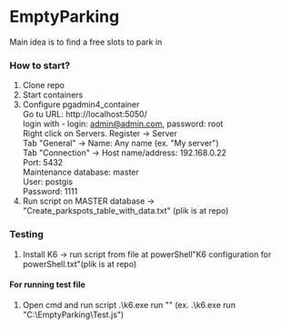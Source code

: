 # EmptyParking
Main idea is to find a free slots to park in

### How to start?

1. Clone repo
2. Start containers
3. Configure pgadmin4_container <br />
   Go tu URL: http://localhost:5050/<br />
   login with - login: admin@admin.com, password: root<br />
   Right click on Servers. Register -> Server<br />
   Tab "General" -> Name: Any name (ex. "My server")<br />
   Tab "Connection" -> Host name/address: 192.168.0.22<br />
                       Port: 5432<br />
                       Maintenance database: master<br />
                       User: postgis<br />
                       Password: 1111<br />
4. Run script on MASTER database -> "Create_parkspots_table_with_data.txt" (plik is at repo)

### Testing
1. Install K6 -> run script from file at powerShell"K6 configuration for powerShell.txt"(plik is at repo)
#### For running test file
1. Open cmd and run script
      .\k6.exe run "<Full test file location>" (ex. .\k6.exe run "C:\EmptyParking\Test.js")